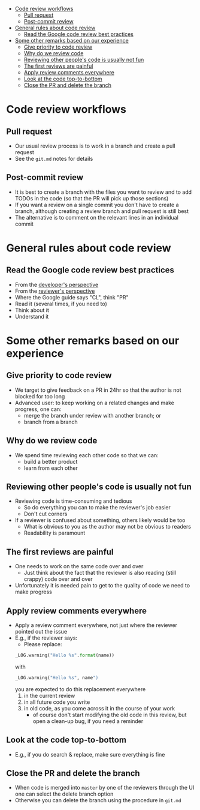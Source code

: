 <!--ts-->
   * [Code review workflows](code_review.md#code-review-workflows)
      * [Pull request](code_review.md#pull-request)
      * [Post-commit review](code_review.md#post-commit-review)
   * [General rules about code review](code_review.md#general-rules-about-code-review)
      * [Read the Google code review best practices](code_review.md#read-the-google-code-review-best-practices)
   * [Some other remarks based on our experience](code_review.md#some-other-remarks-based-on-our-experience)
      * [Give priority to code review](code_review.md#give-priority-to-code-review)
      * [Why do we review code](code_review.md#why-do-we-review-code)
      * [Reviewing other people's code is usually not fun](code_review.md#reviewing-other-peoples-code-is-usually-not-fun)
      * [The first reviews are painful](code_review.md#the-first-reviews-are-painful)
      * [Apply review comments everywhere](code_review.md#apply-review-comments-everywhere)
      * [Look at the code top-to-bottom](code_review.md#look-at-the-code-top-to-bottom)
      * [Close the PR and delete the branch](code_review.md#close-the-pr-and-delete-the-branch)



<!--te-->

# Code review workflows 

## Pull request
- Our usual review process is to work in a branch and create a pull request
- See the `git.md` notes for details

## Post-commit review
- It is best to create a branch with the files you want to review and to add
  TODOs in the code (so that the PR will pick up those sections)
- If you want a review on a single commit you don't have to create a branch,
  although creating a review branch and pull request is still best
- The alternative is to comment on the relevant lines in an individual commit 

# General rules about code review

## Read the Google code review best practices
- From the [developer's perspective](https://google.github.io/eng-practices/review/developer)
- From the [reviewer's perspective](https://google.github.io/eng-practices/review/reviewer)
- Where the Google guide says "CL", think "PR" 
- Read it (several times, if you need to)
- Think about it
- Understand it

# Some other remarks based on our experience

## Give priority to code review
- We target to give feedback on a PR in 24hr so that the author is not blocked
  for too long
- Advanced user: to keep working on a related changes and make progress, one can:
    - merge the branch under review with another branch; or
    - branch from a branch

## Why do we review code
- We spend time reviewing each other code so that we can:
    - build a better product
    - learn from each other

## Reviewing other people's code is usually not fun
- Reviewing code is time-consuming and tedious
    - So do everything you can to make the reviewer's job easier
    - Don't cut corners
- If a reviewer is confused about something, others likely would be too
    - What is obvious to you as the author may not be obvious to readers
    - Readability is paramount

## The first reviews are painful
- One needs to work on the same code over and over
    - Just think about the fact that the reviewer is also reading (still crappy)
      code over and over
- Unfortunately it is needed pain to get to the quality of code we need to make
  progress

## Apply review comments everywhere
- Apply a review comment everywhere, not just where the reviewer pointed out
  the issue
- E.g., if the reviewer says:
    - Please replace:
	```python
	_LOG.warning("Hello %s".format(name))
	```
  with
	```python
    _LOG.warning("Hello %s", name")
	```
  you are expected to do this replacement everywhere
    1) in the current review
    2) in all future code you write
    3) in old code, as you come across it in the course of your work 
        - of course don't start modifying the old code in this review, but open
          a clean-up bug, if you need a reminder

## Look at the code top-to-bottom
- E.g., if you do search & replace, make sure everything is fine

## Close the PR and delete the branch
- When code is merged into `master` by one of the reviewers through the UI one
  can select the delete branch option
- Otherwise you can delete the branch using the procedure in `git.md`
